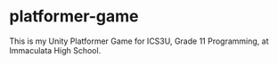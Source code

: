 # platformer-game

This is my Unity Platformer Game for ICS3U, Grade 11 Programming, at Immaculata High School.
